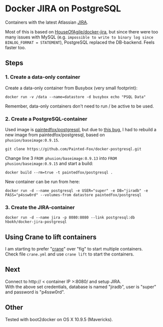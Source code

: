 # Docker JIRA on PostgreSQL

Containers with the latest Atlassian [JIRA](https://www.atlassian.com/software/jira).  

Most of this is based on [HouseOfAgile/docker-jira](https://github.com/HouseOfAgile/docker-jira), but since there were too many issues with MySQL (e.g. `impossible to write to binary log since BINLOG_FORMAT = STATEMENT`), PostgreSQL replaced the DB-backend. Feels faster too.

## Steps

### 1. Create a data-only container

Create a data-only container from Busybox (very small footprint):

    docker run -v /data --name=datastore -d busybox echo "PSQL Data"
    
Remember, data-only containers don't need to run / be active to be used.    

### 2. Create a PostgreSQL-container

Used image is [paintedfox/postgresql](https://registry.hub.docker.com/u/paintedfox/postgresql/), but due to [this bug](https://github.com/Painted-Fox/docker-postgresql/issues/30), I had to rebuild a new image from paintedfox/postgresql, based on `phusion/baseimage:0.9.15`.

    git clone https://github.com/Painted-Fox/docker-postgresql.git

Change line 3 `FROM phusion/baseimage:0.9.13` into `FROM phusion/baseimage:0.9.15` and start a build:

    docker build --rm=true -t paintedfox/postgresql .

New container can be run from here:

    docker run -d --name postgresql -e USER="super" -e DB="jiradb" -e PASS="p4ssw0rd" --volumes-from datastore paintedfox/postgresql

### 3. Create the JIRA-container

    docker run -d --name jira -p 8080:8080 --link postgresql:db hbokh/docker-jira-postgresql

## Using Crane to lift containers

I am starting to prefer "[crane](https://github.com/michaelsauter/crane)" over "fig" to start multiple containers.  
Check file `crane.yml` and use `crane lift` to start the containers.

## Next

Connect to http:// < container IP >:8080/ and setup JIRA.  
With the above set credentials, database is named "jiradb", user is "super" and password is "p4ssw0rd".

## Other

Tested with boot2docker on OS X 10.9.5 (Mavericks).